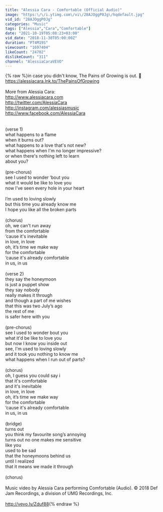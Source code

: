 ```yaml
---
title: "Alessia Cara - Comfortable (Official Audio)"
image: "https:\/\/i.ytimg.com\/vi\/28AJOggP0Jg\/hqdefault.jpg"
vid_id: "28AJOggP0Jg"
categories: "Music"
tags: ["Alessia","Cara","Comfortable"]
date: "2021-10-19T05:08:23+03:00"
vid_date: "2018-11-30T05:00:00Z"
duration: "PT4M19S"
viewcount: "1697404"
likeCount: "24702"
dislikeCount: "311"
channel: "AlessiaCaraVEVO"
---
```

{% raw %}in case you didn't know, The Pains of Growing is out. 👔<br /><a rel="nofollow" target="blank" href="https://alessiacara.lnk.to/ThePainsOfGrowing">https://alessiacara.lnk.to/ThePainsOfGrowing</a> <br /><br />More from Alessia Cara: <br /><a rel="nofollow" target="blank" href="http://www.alessiacara.com">http://www.alessiacara.com</a><br /><a rel="nofollow" target="blank" href="http://twitter.com/AlessiaCara">http://twitter.com/AlessiaCara</a><br /><a rel="nofollow" target="blank" href="http://instagram.com/alessiasmusic">http://instagram.com/alessiasmusic</a><br /><a rel="nofollow" target="blank" href="http://www.facebook.com/AlessiaCara">http://www.facebook.com/AlessiaCara</a> <br /><br /><br />(verse 1)<br />what happens to a flame <br />when it burns out?<br />what happens to a love that's not new?<br />what happens when I'm no longer impressive?<br />or when there's nothing left to learn <br />about you?<br /><br />(pre-chorus)<br />see I used to wonder ‘bout you<br />what it would be like to love you <br />now I've seen every hole in your heart <br /><br />I’m used to loving slowly<br />but this time you already know me <br />I hope you like all the broken parts <br /><br />(chorus)<br />oh, we can't run away<br />from the comfortable <br />‘cause it's inevitable <br />in love, in love<br />oh, it’s time we make way <br />for the comfortable <br />‘cause it's already comfortable <br />in us, in us<br /><br />(verse 2)<br />they say the honeymoon<br />is just a puppet show <br />they say nobody<br />really makes it through<br />and though a part of me wishes <br />that this was two July’s ago <br />the rest of me <br />is safer here with you <br /><br />(pre-chorus)<br />see I used to wonder bout you <br />what it'd be like to love you <br />but now I know you inside out <br />see, I'm used to loving slowly <br />and it took you nothing to know me <br />what happens when I run out of parts? <br /><br />(chorus)<br />oh, I guess you could say i<br />that it's comfortable <br />and it's inevitable <br />in love, in love<br />oh, it’s time we make way <br />for the comfortable <br />‘cause it's already comfortable <br />in us, in us<br /><br />(bridge)<br />turns out <br />you think my favourite song’s annoying<br />turns out no one makes me sensitive <br />like you<br />used to be sad <br />that the honeymoons behind us <br />until I realized <br />that it means we made it through <br /><br />(chorus)<br /><br />Music video by Alessia Cara performing Comfortable (Audio). © 2018 Def Jam Recordings, a division of UMG Recordings, Inc.<br /><br /><a rel="nofollow" target="blank" href="http://vevo.ly/Zduf88">http://vevo.ly/Zduf88</a>{% endraw %}
